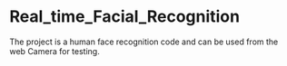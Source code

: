 # Real_time_Facial_Recognition

The  project is a human face recognition code and can be used from the web Camera for testing.
